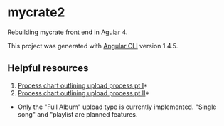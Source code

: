 # mycrate2
Rebuilding mycrate front end in Agular 4.

This project was generated with [Angular CLI](https://github.com/angular/angular-cli) version 1.4.5.

## Helpful resources

1. [Process chart outlining upload process pt I](https://www.lucidchart.com/invitations/accept/267b56c0-3103-4685-863c-e7a39c88a9c3)*
2. [Process chart outlining upload process pt II](https://www.lucidchart.com/invitations/accept/f575c2f1-c769-4cd5-bfee-c6686bf952a8)*


* Only the "Full Album" upload type is currently implemented. "Single song" and "playlist are planned features.
